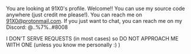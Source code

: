 You are looking at 91X0's profile. Welcome!! You can use my source code anywhere (just credit me please!). 
You can reach me on 91X0@protonmail.com. 
If you just want to chat, you can reach me on my Discord: @..%7%..#8008 


I DON'T SERVE REQUESTS (in most cases) so DO NOT APPROACH ME WITH ONE (unless you know me personally :) )
